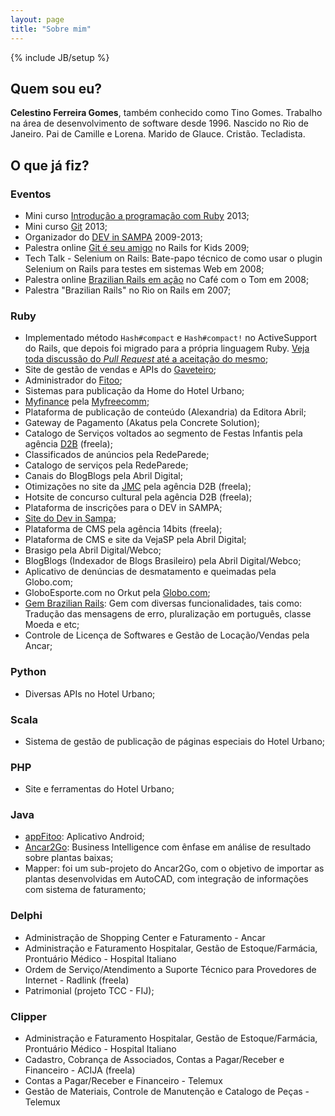 ```yaml
---
layout: page
title: "Sobre mim"
---
```

{% include JB/setup %}

## Quem sou eu?

**Celestino Ferreira Gomes**, também conhecido como Tino Gomes. Trabalho na área de desenvolvimento de software desde 1996. Nascido no Rio de Janeiro. Pai de Camille e Lorena. Marido de Glauce. Cristão. Tecladista.

## O que já fiz?

### Eventos

* Mini curso [Introdução a programação com Ruby](https://bit.ly/cursorubyabril) 2013;
* Mini curso [Git](https://bit.ly/abrilcursogit) 2013;
* Organizador do [DEV in SAMPA](https://devinsampa.com.br) 2009-2013;
* Palestra online [Git é seu amigo](https://www.slideshare.net/tinorj/git-e-seu-amigo) no Rails for Kids 2009;
* Tech Talk - Selenium on Rails: Bate-papo técnico de como usar o plugin Selenium on Rails para testes em sistemas Web em 2008;
* Palestra online [Brazilian Rails em ação](https://www.slideshare.net/tinorj/brazilian-rails-em-ao-presentation) no Café com o Tom em 2008;
* Palestra "Brazilian Rails" no Rio on Rails em 2007;

### Ruby

* Implementado método `Hash#compact` e `Hash#compact!` no ActiveSupport do Rails, que depois foi migrado para a própria linguagem Ruby. [Veja toda discussão do _Pull Request_ até a aceitação do mesmo](https://github.com/rails/rails/pull/13632);
* Site de gestão de vendas e APIs do [Gaveteiro](http://www.gaveteiro.com.br);
* Administrador do [Fitoo](http://www.appfitoo.com.br);
* Sistemas para publicação da Home do Hotel Urbano;
* [Myfinance](http://www.myfinance.com.br) pela [Myfreecomm](http://www.myfreecomm.com.br);
* Plataforma de publicação de conteúdo (Alexandria) da Editora Abril;
* Gateway de Pagamento (Akatus pela Concrete Solution);
* Catalogo de Serviços voltados ao segmento de Festas Infantis pela agência [D2B](http://www.d2b.com.br) (freela);
* Classificados de anúncios pela RedeParede;
* Catalogo de serviços pela RedeParede;
* Canais do BlogBlogs pela Abril Digital;
* Otimizações no site da [JMC](http://www.jmc.com.br/) pela agência D2B (freela);
* Hotsite de concurso cultural pela agência D2B (freela);
* Plataforma de inscrições para o DEV in SAMPA;
* [Site do Dev in Sampa](http://www.devinsampa.com.br/);
* Plataforma de CMS pela agência 14bits (freela);
* Plataforma de CMS e site da VejaSP pela Abril Digital;
* Brasigo pela Abril Digital/Webco;
* BlogBlogs (Indexador de Blogs Brasileiro) pela Abril Digital/Webco;
* Aplicativo de denúncias de desmatamento e queimadas pela Globo.com;
* GloboEsporte.com no Orkut pela [Globo.com](http://globo.com/);
* [Gem Brazilian Rails](https://rubygems.org/gems/brazilian-rails/): Gem com diversas funcionalidades, tais como: Tradução das mensagens de erro, pluralização em português, classe Moeda e etc;
* Controle de Licença de Softwares e Gestão de Locação/Vendas pela Ancar;

### Python

* Diversas APIs no Hotel Urbano;

### Scala

* Sistema de gestão de publicação de páginas especiais do Hotel Urbano;

### PHP

* Site e ferramentas do Hotel Urbano;

### Java

* [appFitoo](http://facebook.com.br/appfitoo): Aplicativo Android;
* [Ancar2Go](https://www.flickr.com/search/?user_id=8512982%40N05&view_all=1&text=ancar2go): Business Intelligence com ênfase em análise de resultado sobre plantas baixas;
* Mapper: foi um sub-projeto do Ancar2Go, com o objetivo de importar as plantas desenvolvidas em AutoCAD, com integração de informações com sistema de faturamento;

### Delphi

* Administração de Shopping Center e Faturamento - Ancar
* Administração e Faturamento Hospitalar, Gestão de Estoque/Farmácia, Prontuário Médico - Hospital Italiano
* Ordem de Serviço/Atendimento a Suporte Técnico para Provedores de Internet - Radlink (freela)
* Patrimonial (projeto TCC - FIJ);

### Clipper

* Administração e Faturamento Hospitalar, Gestão de Estoque/Farmácia, Prontuário Médico - Hospital Italiano
* Cadastro, Cobrança de Associados, Contas a Pagar/Receber e Financeiro - ACIJA (freela)
* Contas a Pagar/Receber e Financeiro - Telemux
* Gestão de Materiais, Controle de Manutenção e Catalogo de Peças - Telemux
